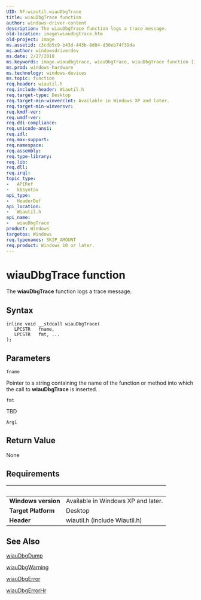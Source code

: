 ```yaml
---
UID: NF:wiautil.wiauDbgTrace
title: wiauDbgTrace function
author: windows-driver-content
description: The wiauDbgTrace function logs a trace message.
old-location: image\wiaudbgtrace.htm
old-project: image
ms.assetid: c3cdb5c9-b43d-443b-8d04-d30eb74f39da
ms.author: windowsdriverdev
ms.date: 2/27/2018
ms.keywords: image.wiaudbgtrace, wiauDbgTrace, wiauDbgTrace function [Imaging Devices], wiauFncs_5c66ac77-5db3-489c-b7fc-84393e9105dd.xml, wiautil/wiauDbgTrace
ms.prod: windows-hardware
ms.technology: windows-devices
ms.topic: function
req.header: wiautil.h
req.include-header: Wiautil.h
req.target-type: Desktop
req.target-min-winverclnt: Available in Windows XP and later.
req.target-min-winversvr: 
req.kmdf-ver: 
req.umdf-ver: 
req.ddi-compliance: 
req.unicode-ansi: 
req.idl: 
req.max-support: 
req.namespace: 
req.assembly: 
req.type-library: 
req.lib: 
req.dll: 
req.irql: 
topic_type:
-	APIRef
-	kbSyntax
api_type:
-	HeaderDef
api_location:
-	Wiautil.h
api_name:
-	wiauDbgTrace
product: Windows
targetos: Windows
req.typenames: SKIP_AMOUNT
req.product: Windows 10 or later.
---
```



# wiauDbgTrace function
The <b>wiauDbgTrace</b> function logs a trace message.

## Syntax

````
inline void __stdcall wiauDbgTrace(
   LPCSTR   fname,
   LPCSTR   fmt, ...
);
````

## Parameters

`fname`

Pointer to a string containing the name of the function or method into which the call to <b>wiauDbgTrace</b> is inserted.

`fmt`

TBD

`Arg1`




## Return Value

None


## Requirements
| &nbsp; | &nbsp; |
| ---- |:---- |
| **Windows version** | Available in Windows XP and later.  |
| **Target Platform** | Desktop |
| **Header** | wiautil.h (include Wiautil.h) |

## See Also

<a href="..\wiautil\nf-wiautil-wiaudbgdump.md">wiauDbgDump</a>



<a href="..\wiautil\nf-wiautil-wiaudbgwarning.md">wiauDbgWarning</a>



<a href="..\wiautil\nf-wiautil-wiaudbgerror.md">wiauDbgError</a>



<a href="..\wiautil\nf-wiautil-wiaudbgerrorhr.md">wiauDbgErrorHr</a>